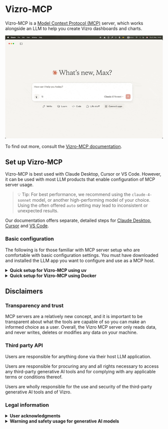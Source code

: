 <!-- <a href="https://glama.ai/mcp/servers/@mckinsey/vizro">
  <img width="380" height="200" src="https://glama.ai/mcp/servers/@mckinsey/vizro/badge" />
</a> -->

# Vizro-MCP

Vizro-MCP is a [Model Context Protocol (MCP)](https://modelcontextprotocol.io/) server, which works alongside an LLM to help you create Vizro dashboards and charts.

<img src="docs/assets/images/vizro-mcp.gif" width="600" alt="Vizro-MCP Demo">

To find out more, consult the [Vizro-MCP documentation](https://vizro.readthedocs.io/projects/vizro-mcp/).

## Set up Vizro-MCP

Vizro-MCP is best used with Claude Desktop, Cursor or VS Code. However, it can be used with most LLM products that enable configuration of MCP server usage.

> 💡 Tip: For best performance, we recommend using the `claude-4-sonnet` model, or another high-performing model of your choice. Using the often offered `auto` setting may lead to inconsistent or unexpected results.

Our documentation offers separate, detailed steps for [Claude Desktop](https://vizro.readthedocs.io/projects/vizro-mcp/pages/guides/set-up-vizro-mcp-with-claude/), [Cursor](https://vizro.readthedocs.io/projects/vizro-mcp/pages/guides/set-up-vizro-mcp-with-cursor/) and [VS Code](https://vizro.readthedocs.io/projects/vizro-mcp/pages/guides/set-up-vizro-mcp-with-vscode/).

### Basic configuration

The following is for those familiar with MCP server setup who are comfortable with basic configuration settings. You must have downloaded and installed the LLM app you want to configure and use as a MCP host.

<details>
<summary><strong>Quick setup for Vizro-MCP using uv</strong></summary>

You must first install [uv](https://docs.astral.sh/uv/getting-started/installation/).

Next, open a terminal window and type `uv` to confirm that is available. To get the path to `uvx`, type the following:

```shell
which uv
```

Copy the path returned, and add the following to the JSON file used to configure MCP servers for your LLM app. Be sure to substitute your path to uv as returned above, for the placeholder given:

```
{
  "mcpServers": {
    "vizro-mcp": {
      "command": "/placeholder-path/uvx",
      "args": [
        "vizro-mcp"
      ]
    }
  }
}
```

**Quick install**

| Host                                      | Prerequisite                                                  | Link                                                                                                                                                                                                                                                                                       |
| ----------------------------------------- | ------------------------------------------------------------- | ------------------------------------------------------------------------------------------------------------------------------------------------------------------------------------------------------------------------------------------------------------------------------------------ |
| [Cursor](https://www.cursor.com/)         | [uv](https://docs.astral.sh/uv/getting-started/installation/) | [![Install with UVX in Cursor](https://img.shields.io/badge/Cursor-Install-0098FF?style=flat-square&logo=visualstudiocode&logoColor=white)](https://cursor.com/install-mcp?name=vizro-mcp&config=eyJjb21tYW5kIjoidXZ4IHZpenJvLW1jcCJ9)                                                     |
| [VS Code](https://code.visualstudio.com/) | [uv](https://docs.astral.sh/uv/guides/tools/)                 | [![Install with UVX in VS Code](https://img.shields.io/badge/VS_Code-Install-0098FF?style=flat-square&logo=visualstudiocode&logoColor=white)](https://insiders.vscode.dev/redirect/mcp/install?name=vizro-mcp&config=%7B%22command%22%3A%22uvx%22%2C%22args%22%3A%5B%22vizro-mcp%22%5D%7D) |

</details>

<details>
<summary><strong>Quick setup for Vizro-MCP using Docker</strong></summary>

You must first install [Docker](https://www.docker.com/get-started/).

Next, add the following to the JSON file used to configure MCP servers for your LLM app.

```
{
  "mcpServers": {
    "vizro-mcp": {
      "command": "docker",
      "args": [
        "run",
        "-i",
        "--rm",
        "mcp/vizro"
      ]
    }
  }
}
```

**To use local data with Docker**

Mount your data directory or directories into the container with the following extended configuration. Replace `</absolute/path/to/allowed/dir>` (syntax for folders) or `</absolute/path/to/data.csv>` (syntax for files) with the absolute path to your data on your machine. For consistency, we recommend that the `dst` path matches the `src` path.

```
{
  "mcpServers": {
    "vizro-mcp": {
      "command": "docker",
      "args": [
        "run",
        "-i",
        "--rm",
        "--mount",
        "type=bind,src=</absolute/path/to/allowed/dir>,dst=</absolute/path/to/allowed/dir>",
        "--mount",
        "type=bind,src=</absolute/path/to/data.csv>,dst=</absolute/path/to/data.csv>",
        "mcp/vizro"
      ]
    }
  }
}
```

**Quick install**

| Host                                      | Prerequisite                                  | Link                                                                                                                                                                                                                                                                                                                                   | Notes                                                                   |
| ----------------------------------------- | --------------------------------------------- | -------------------------------------------------------------------------------------------------------------------------------------------------------------------------------------------------------------------------------------------------------------------------------------------------------------------------------------- | ----------------------------------------------------------------------- |
| [Cursor](https://www.cursor.com/)         | [Docker](https://www.docker.com/get-started/) | [![Install with Docker in Cursor](https://img.shields.io/badge/Cursor-Install-0098FF?style=flat-square&logo=visualstudiocode&logoColor=white)](https://cursor.com/install-mcp?name=vizro-mcp&config=eyJjb21tYW5kIjoiZG9ja2VyIHJ1biAtaSAtLXJtIG1jcC92aXpybyJ9)                                                                          | For local data access, [mount your data directory](#setup-instructions) |
| [VS Code](https://code.visualstudio.com/) | [Docker](https://www.docker.com/get-started/) | [![Install with Docker in VS Code](https://img.shields.io/badge/VS_Code-Install-0098FF?style=flat-square&logo=visualstudiocode&logoColor=white)](https://insiders.vscode.dev/redirect/mcp/install?name=vizro-mcp&config=%7B%22command%22%3A%22docker%22%2C%22args%22%3A%5B%22run%22%2C%22-i%22%2C%22--rm%22%2C%22mcp%2Fvizro%22%5D%7D) | For local data access, [mount your data directory](#setup-instructions) |

</details>

## Disclaimers

### Transparency and trust

MCP servers are a relatively new concept, and it is important to be transparent about what the tools are capable of so you can make an informed choice as a user. Overall, the Vizro MCP server only reads data, and never writes, deletes or modifies any data on your machine.

### Third party API

Users are responsible for anything done via their host LLM application.

Users are responsible for procuring any and all rights necessary to access any third-party generative AI tools and for complying with any applicable terms or conditions thereof.

Users are wholly responsible for the use and security of the third-party generative AI tools and of Vizro.

### Legal information

<details>
<summary><strong>User acknowledgments</strong></summary>

Users acknowledge and agree that:

Any results, options, data, recommendations, analyses, code, or other information (“Outputs”) generated by any third-party generative AI tools (“GenAI Tools”) may contain some inaccuracies, biases, illegitimate, potentially infringing, or otherwise inappropriate content that may be mistaken, discriminatory, or misleading.

McKinsey & Company:

(i) expressly disclaims the accuracy, adequacy, timeliness, reliability, merchantability, fitness for a particular purpose, non-infringement, safety or completeness of any Outputs,

(ii) shall not be liable for any errors, omissions, or other defects in, delays or interruptions in such Outputs, or for any actions taken in reliance thereon, and

(iii) shall not be liable for any alleged violation or infringement of any right of any third party resulting from the users’ use of the GenAI Tools and the Outputs.

The Outputs shall be verified and validated by the users and shall not be used without human oversight and as a sole basis for making decisions impacting individuals.

Users remain solely responsible for the use of the Output, in particular, the users will need to determine the level of human oversight needed to be given the context and use case, as well as for informing the users’ personnel and other affected users about the nature of the GenAI Output. Users are also fully responsible for their decisions, actions, use of Vizro and Vizro-MCP and compliance with applicable laws, rules, and regulations, including but not limited to confirming that the Outputs do not infringe any third-party rights.

</details>

<details>
<summary><strong>Warning and safety usage for generative AI models</strong></summary>

Vizro-MCP is used by generative AI models because large language models (LLMs) represent significant advancements in the AI field. However, as with any powerful tool, there are potential risks associated with connecting to a generative AI model.

We recommend users research and understand the selected model before using Vizro-MCP. We also recommend users to check the MCP server code before using it.

Users are encouraged to treat AI-generated content as supplementary, always apply human judgment, approach with caution, review the relevant disclaimer page, and consider the following:

<ol>
<li>Hallucination and misrepresentation</li>
Generative models can potentially generate information while appearing factual, being entirely fictitious or misleading.

The vendor models might lack real-time knowledge or events beyond its last updates. Vizro-MCP output may vary and you should always verify critical information. It is the user's responsibility to discern the accuracy, consistent, and reliability of the generated content.

<li>Unintended and sensitive output</li>
The outputs from these models can be unexpected, inappropriate, or even harmful. Users as human in the loop is an essential part. Users must check and interpret the final output. It is necessary to approach the generated content with caution, especially when shared or applied in various contexts.

<li>Data privacy</li>
Your data is sent to model vendors if you connect to LLMs via their APIs. For example, if you connect to the model from OpenAI, your data will be sent to OpenAI via their API. Users should be cautious about sharing or inputting any personal or sensitive information.

<li>Bias and fairness</li>
Generative AI can exhibit biases present in their training data. Users need to be aware of and navigate potential biases in generated outputs and be cautious when interpreting the generated content.

<li>Malicious use</li>
These models can be exploited for various malicious activities. Users should be cautious about how and where they deploy and access such models.
</ol>
It's crucial for users to remain informed, cautious, and ethical in their applications.

</details>
